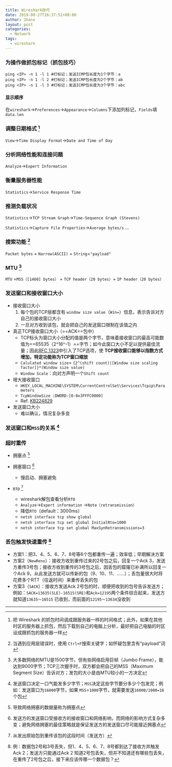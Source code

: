 ```yaml
---
title: Wireshark技巧
date: 2019-08-27T16:37:51+08:00
author: 2hanx
layout: post
categories:
  - Network
tags:
  - wireshark
---
```

### 为操作做抓包标记（抓包技巧）

```
ping <IP> -n 1 -l 1 #打标记；发送ICMP包长度为1个字节：a
ping <IP> -n 1 -l 2 #打标记；发送ICMP包长度为2个字节：ab
ping <IP> -n 1 -l 3 #打标记；发送ICMP包长度为3个字节：abc
```

#### 显示顺序

在`wireshark`→`Preferences`→`Appearance`→`Columns`下添加列标记，`Fields`填`data.len`

### 调整日期格式 [^1]

`View`→`Time Display Format`→`Date and Time of Day`

### 分析网络性能和连接问题

`Analyze`→`Expert Information`

### 衡量服务器性能

`Statistics`→`Service Response Time`

### 推测负载状况

`Statistics`→`TCP Stream Graph`→`Time-Sequence Graph (Stevens)`

`Statistics`→`Capture File Properties`→`Average bytes/s` …

### 搜索功能 [^2]

`Packet bytes` + `Narrow(ASCII)` + `String`+`"payload"`

### MTU [^3]

`MTU` =`MSS（[1460] bytes）` + `TCP header（20 bytes）`+ `IP header（20 bytes）`

### 发送窗口和接收窗口大小

  * 接收窗口大小 
      1. 每个包的TCP层都含有 `window size value`（`Win=`）信息，表示告诉对方自己的接收窗口大小
      2. 一旦对方收到该包，就会把自己的发送窗口限制在该值之内
  * 真正TCP接收窗口大小（==ACK==包中） 
      * TCP标头为窗口大小分配的值是两个字节，意味着接收窗口的最高可能数值为==65535（2^16^-1）==字节；如今此窗口大小不足以提供最佳流量；因此[RFC 1323](https://www.ietf.org/rfc/rfc1323.txt)中引入了TCP选项，使 **TCP接收窗口能够以指数方式增加，特定功能称为TCP窗口缩放**
      * `Calulated window size`= `{2^(shift count)|[Window size scaling factor]}*(Window size value)`
      * `Window Scale`：向对方声明一个`Shift count`
  * 增大接收窗口 
      * `HKEY_LOCAL_MACHINE\SYSTEM\CurrentControlSet\Services\Tcpip\Parameters`
      * `TcpWindowSize :DWORD:[0-0x3FFFC0000]`
      * Ref. [KB224829](https://support.microsoft.com/en-us/help/224829/description-of-windows-2000-and-windows-server-2003-tcp-features)
  * 发送窗口大小 
      * 难以确认，情况复杂多变

### 发送窗口和`MSS`的关系 [^4]

### 超时重传

  * 拥塞点 [^5]
  * 拥塞窗口 [^6]
    
      * 慢启动、拥塞避免
  * `RTO` [^7]
      * wireshark解包查看分析`RTO`
      * `Analyze`→`Expert information` →`Note（retransmission）`
      * 降低`RTO`（default：3000ms）
      * `netsh interface tcp show global`
      * `netsh interface tcp set global InitialRto=1000`
      * `netsh interface tcp set global MaxSynRetransmissions=3`

### 丢包触发快速重传 [^8]

  * 方案1：把3、4、5、6、7、8号等6个包都重传一遍；效率低；早期解决方案
  * 方案2（`NewReno`）：接收方收到重传过来的2号包之后，回复一个Ack 3，发送方重传3号包；接收方收到重传的3号包之后，因丢包的窟窿已补满所以回复一个Ack 9，从此发送方就可以传新的包（9、10、11、……）；丢包量很大时将花费多个RTT（往返时间）来重传丢失的包
  * 方案3（`SACK`）：接收方发送Ack 2号包的时，顺便把收到的包号告诉发送方；例如：`SACK=13635(SLE)-16515(SRE)`和`Ack=12195`两个条件综合起来，发送方就知道`13635～16515`  已收到，而前面的`12195～13634`没收到

---
[^1]: 把 Wireshark 的抓包时间调成跟服务器一样的时间格式；此外，如果在其他时区的服务器上抓包，然后下载到自己的电脑上分析，最好把自己电脑的时区设成跟抓包的服务器一样
[^2]: 当遇到应用层错误时，使用 `Ctrl+F`搜索关键字；如怀疑包里含有“payload”词
[^3]: 大多数网络的MTU是1500字节，但有些网络启用巨帧（Jumbo Frame），能达到9000字节；TCP三次握手时，双方都会把自己的MSS（Maximum Segment Size）告诉对方；发包的大小是由MTU较小的一方决定
[^4]: 发送窗口决定一口气能发多少字节；`MSS`决定这些字节要分多少个包发完；例如：发送窗口为`16000`字节，如果 `MSS`=`1000`字节，就需要发送`16000/1000=16`个包
[^5]: 导致网络拥塞的数据量称为拥塞点
[^6]: 发送方的发送窗口受接收方的接收窗口和网络影响，而网络的影响方式复杂多变；避免网络拥塞的最佳策略就是保证发送方的发送窗口尽可能接近拥塞点
[^7]: 从发出原始包到重传该包的这段时间（发送方）
[^8]: 例：数据包2号和3号丢失，但1、4、5、6、7、8号都到达了接收方并触发Ack 2；发送方只能通过Ack 2 知道2号包丢失，但并不知道还有哪些包丢失，在重传了2号包之后，接下来应该传哪一个数据包？
